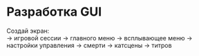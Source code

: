 # Разработка GUI
   Создай экран:  
                 → игровой сессии
                 → главного меню
                 → всплывающее меню
                 -> настройки управления
                 → смерти
                 → катсцены
                 → титров 
                 